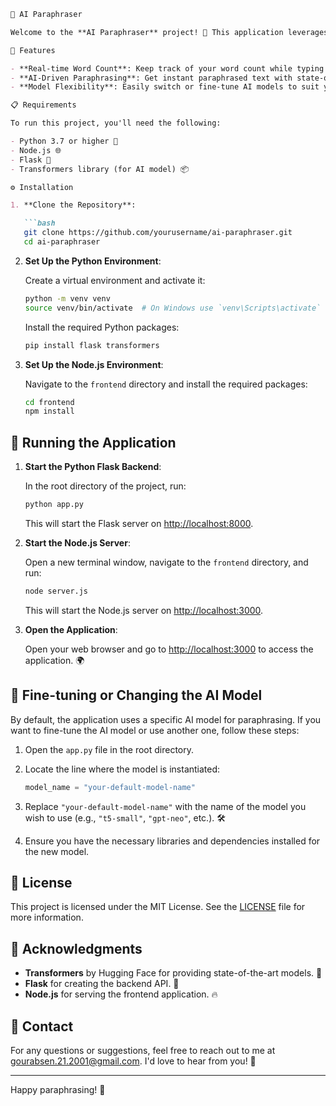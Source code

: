 
```markdown
🌟 AI Paraphraser

Welcome to the **AI Paraphraser** project! 🚀 This application leverages the power of generative AI to paraphrase text. Users can input text, which is processed by a backend service, returning a paraphrased version in real time. Plus, you can see the total word count as you type! ✍️

🎉 Features

- **Real-time Word Count**: Keep track of your word count while typing! 📝
- **AI-Driven Paraphrasing**: Get instant paraphrased text with state-of-the-art AI. 🤖
- **Model Flexibility**: Easily switch or fine-tune AI models to suit your needs. 🔄

📋 Requirements

To run this project, you'll need the following:

- Python 3.7 or higher 🐍
- Node.js 🌐
- Flask 🚀
- Transformers library (for AI model) 📦

⚙️ Installation

1. **Clone the Repository**:

   ```bash
   git clone https://github.com/yourusername/ai-paraphraser.git
   cd ai-paraphraser
   ```

2. **Set Up the Python Environment**:

   Create a virtual environment and activate it:

   ```bash
   python -m venv venv
   source venv/bin/activate  # On Windows use `venv\Scripts\activate`
   ```

   Install the required Python packages:

   ```bash
   pip install flask transformers
   ```

3. **Set Up the Node.js Environment**:

   Navigate to the `frontend` directory and install the required packages:

   ```bash
   cd frontend
   npm install
   ```

## 🚀 Running the Application

1. **Start the Python Flask Backend**:

   In the root directory of the project, run:

   ```bash
   python app.py
   ```

   This will start the Flask server on [http://localhost:8000](http://localhost:8000).

2. **Start the Node.js Server**:

   Open a new terminal window, navigate to the `frontend` directory, and run:

   ```bash
   node server.js
   ```

   This will start the Node.js server on [http://localhost:3000](http://localhost:3000).

3. **Open the Application**:

   Open your web browser and go to [http://localhost:3000](http://localhost:3000) to access the application. 🌍

## 🔧 Fine-tuning or Changing the AI Model

By default, the application uses a specific AI model for paraphrasing. If you want to fine-tune the AI model or use another one, follow these steps:

1. Open the `app.py` file in the root directory.
2. Locate the line where the model is instantiated:

   ```python
   model_name = "your-default-model-name"
   ```

3. Replace `"your-default-model-name"` with the name of the model you wish to use (e.g., `"t5-small"`, `"gpt-neo"`, etc.). 🛠️
4. Ensure you have the necessary libraries and dependencies installed for the new model.

## 📜 License

This project is licensed under the MIT License. See the [LICENSE](LICENSE) file for more information.

## 🙏 Acknowledgments

- **Transformers** by Hugging Face for providing state-of-the-art models. 🧠
- **Flask** for creating the backend API. 🥇
- **Node.js** for serving the frontend application. 🔥

## 📧 Contact

For any questions or suggestions, feel free to reach out to me at [gourabsen.21.2001@gmail.com](mailto:gourabsen.21.2001@gmail.com). I'd love to hear from you! 💬

---

Happy paraphrasing! 🎊
```
